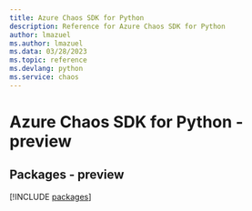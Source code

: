 ```yaml
---
title: Azure Chaos SDK for Python
description: Reference for Azure Chaos SDK for Python
author: lmazuel
ms.author: lmazuel
ms.data: 03/28/2023
ms.topic: reference
ms.devlang: python
ms.service: chaos
---
```

# Azure Chaos SDK for Python - preview
## Packages - preview
[!INCLUDE [packages](chaos-index.md)]